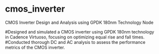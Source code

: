 # cmos_inverter
CMOS Inverter Design and Analysis using GPDK 180nm Technology Node

#Designed and simulated a CMOS inverter using GPDK 180nm technology in Cadence Virtuoso, focusing
on optimizing equal rise and fall times.
#Conducted thorough DC and AC analysis to assess the performance metrics of the CMOS inverter.
